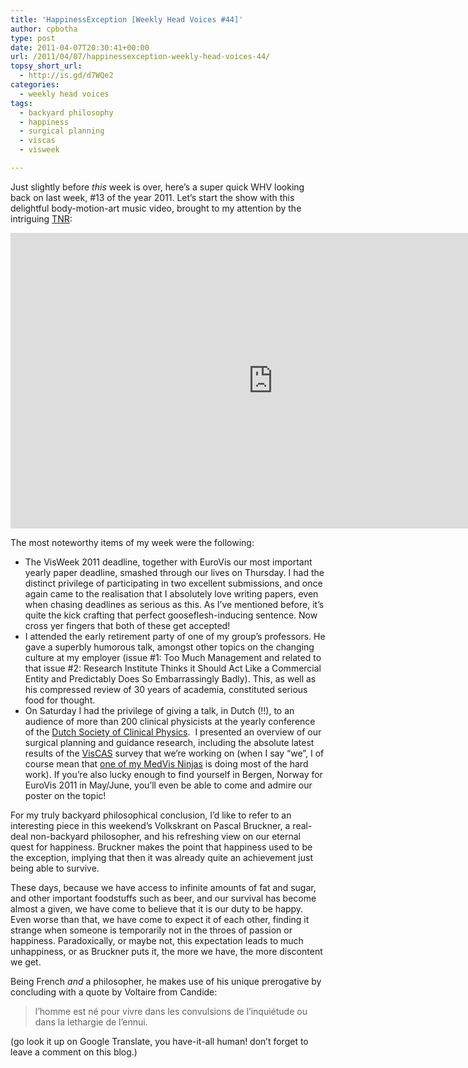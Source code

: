 ```yaml
---
title: 'HappinessException [Weekly Head Voices #44]'
author: cpbotha
type: post
date: 2011-04-07T20:30:41+00:00
url: /2011/04/07/happinessexception-weekly-head-voices-44/
topsy_short_url:
  - http://is.gd/d7WQe2
categories:
  - weekly head voices
tags:
  - backyard philosophy
  - happiness
  - surgical planning
  - viscas
  - visweek

---
```

Just slightly before _this_ week is over, here&#8217;s a super quick WHV looking back on last week, #13 of the year 2011. Let&#8217;s start the show with this delightful body-motion-art music video, brought to my attention by the intriguing [TNR][1]:

<div class="jetpack-video-wrapper">
  <span class="embed-youtube" style="text-align:center; display: block;"><iframe class='youtube-player' type='text/html' width='840' height='473' src='https://www.youtube.com/embed/r-qhj3sJ5qs?version=3&#038;rel=1&#038;fs=1&#038;autohide=2&#038;showsearch=0&#038;showinfo=1&#038;iv_load_policy=1&#038;wmode=transparent' allowfullscreen='true' style='border:0;'></iframe></span>
</div>

The most noteworthy items of my week were the following:

  * The VisWeek 2011 deadline, together with EuroVis our most important yearly paper deadline, smashed through our lives on Thursday. I had the distinct privilege of participating in two excellent submissions, and once again came to the realisation that I absolutely love writing papers, even when chasing deadlines as serious as this. As I&#8217;ve mentioned before, it&#8217;s quite the kick crafting that perfect gooseflesh-inducing sentence. Now cross yer fingers that both of these get accepted!
  * I attended the early retirement party of one of my group&#8217;s professors. He gave a superbly humorous talk, amongst other topics on the changing culture at my employer (issue #1: Too Much Management and related to that issue #2: Research Institute Thinks it Should Act Like a Commercial Entity and Predictably Does So Embarrassingly Badly). This, as well as his compressed review of 30 years of academia, constituted serious food for thought.
  * On Saturday I had the privilege of giving a talk, in Dutch (!!), to an audience of more than 200 clinical physicists at the yearly conference of the [Dutch Society of Clinical Physics][2].  I presented an overview of our surgical planning and guidance research, including the absolute latest results of the [VisCAS][3] survey that we&#8217;re working on (when I say &#8220;we&#8221;, I of course mean that [one of my MedVis Ninjas][4] is doing most of the hard work). If you&#8217;re also lucky enough to find yourself in Bergen, Norway for EuroVis 2011 in May/June, you&#8217;ll even be able to come and admire our poster on the topic!

For my truly backyard philosophical conclusion, I&#8217;d like to refer to an interesting piece in this weekend&#8217;s Volkskrant on Pascal Bruckner, a real-deal non-backyard philosopher, and his refreshing view on our eternal quest for happiness. Bruckner makes the point that happiness used to be the exception, implying that then it was already quite an achievement just being able to survive.

These days, because we have access to infinite amounts of fat and sugar, and other important foodstuffs such as beer, and our survival has become almost a given, we have come to believe that it is our duty to be happy. Even worse than that, we have come to expect it of each other, finding it strange when someone is temporarily not in the throes of passion or happiness. Paradoxically, or maybe not, this expectation leads to much unhappiness, or as Bruckner puts it, the more we have, the more discontent we get.

Being French _and_ a philosopher, he makes use of his unique prerogative by concluding with a quote by Voltaire from Candide:

> l&#8217;homme est né pour vivre dans les convulsions de l&#8217;inquiétude ou dans la lethargie de l&#8217;ennui.

(go look it up on Google Translate, you have-it-all human! don&#8217;t forget to leave a comment on this blog.)

 [1]: /about/weekly-head-voices-abbreviations/ "WHV abbreviations page"
 [2]: http://nvkf.nl/ "NVKF website"
 [3]: http://viscas.medvis.org/ "VisCAS website"
 [4]: http://graphics.tudelft.nl/People/ThomasKroes "Thomas Kroes website"